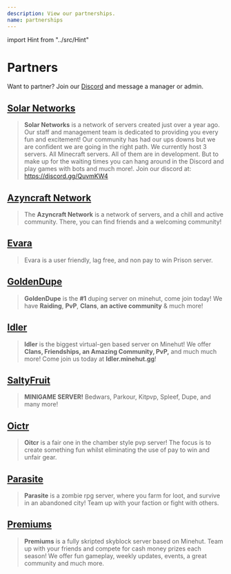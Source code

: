 ```yaml
---
description: View our partnerships.
name: partnerships
---
```


import Hint from "../src/Hint"

# Partners

<Hint severity="info">Want to partner? Join our <a href="https://discord.gg/TYhH5bK">Discord</a> and message a manager or admin.</Hint>

## [Solar Networks](https://discord.gg/QuvmKW4)

> **Solar Networks** is a network of servers created just over a year ago. Our staff and management team is dedicated to providing you every fun and excitement! Our community has had our ups downs but we are confident we are going in the right path. We currently host 3 servers. All Minecraft servers. All of them are in development. But to make up for the waiting times you can hang around in the Discord and play games with bots and much more!. Join our discord at: https://discord.gg/QuvmKW4

## [Azyncraft Network](https://discord.gg/tP5KGax)

> The **Azyncraft Network** is a network of servers, and a chill and active community. There, you can find friends and a welcoming community!

## [Evara](https://discord.gg/XfJBzuA)

> Evara is a user friendly, lag free, and non pay to win Prison server.

## [GoldenDupe](https://discord.gg/4F9yfHf)

> **GoldenDupe** is the **\#1** duping server on minehut, come join today! We have **Raiding**, **PvP**, **Clans**, **an active community** & much more!

## [Idler](https://discord.gg/nV55ptk)

> **Idler** is the biggest virtual-gen based server on Minehut! We offer **Clans, Friendships, an Amazing Community, PvP,** and much much more! Come join us today at **Idler.minehut.gg**!

## [SaltyFruit](https://discord.gg/HfcNd7CYmC)

> **MINIGAME SERVER!** Bedwars, Parkour, Kitpvp, Spleef, Dupe, and many more!

## [Oictr](https://discord.gg/GPyc8Z2)

> **Oitcr** is a fair one in the chamber style pvp server! The focus is to create something fun whilst eliminating the use of pay to win and unfair gear.

## [Parasite](https://discord.parasitemc.com/)

> **Parasite** is a zombie rpg server, where you farm for loot, and survive in an abandoned city! Team up with your faction or fight with others.

## [Premiums](https://discord.gg/vvajrHX)

> **Premiums** is a fully skripted skyblock server based on Minehut. Team up with your friends and compete for cash money prizes each season! We offer fun gameplay, weekly updates, events, a great community and much more.

